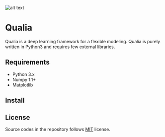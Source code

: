 ![alt text](https://kashu.ml/wp-content/uploads/2018/08/qualia-1-700x379.png "Qualia Logo")
# Qualia
Qualia is a deep learning framework for a flexible modeling. Qualia is purely written in Python3 and requires few external libraries.

## Requirements

* Python 3.x
* Numpy 1.1+
* Matplotlib 

## Install

## License

Source codes in the repository follows [MIT](http://www.opensource.org/licenses/MIT) license.

